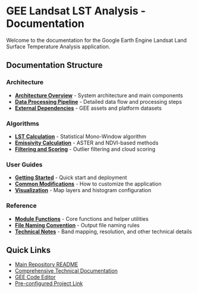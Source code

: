 # GEE Landsat LST Analysis - Documentation

Welcome to the documentation for the Google Earth Engine Landsat Land Surface Temperature Analysis application.

## Documentation Structure

### Architecture
- [**Architecture Overview**](architecture/overview.md) - System architecture and main components
- [**Data Processing Pipeline**](architecture/data-pipeline.md) - Detailed data flow and processing steps
- [**External Dependencies**](architecture/external-dependencies.md) - GEE assets and platform datasets

### Algorithms
- [**LST Calculation**](algorithms/lst-calculation.md) - Statistical Mono-Window algorithm
- [**Emissivity Calculation**](algorithms/emissivity.md) - ASTER and NDVI-based methods
- [**Filtering and Scoring**](algorithms/filtering-and-scoring.md) - Outlier filtering and cloud scoring

### User Guides
- [**Getting Started**](guides/getting-started.md) - Quick start and deployment
- [**Common Modifications**](guides/common-modifications.md) - How to customize the application
- [**Visualization**](guides/visualization.md) - Map layers and histogram configuration

### Reference
- [**Module Functions**](reference/module-functions.md) - Core functions and helper utilities
- [**File Naming Convention**](reference/file-naming.md) - Output file naming rules
- [**Technical Notes**](reference/technical-notes.md) - Band mapping, resolution, and other technical details

## Quick Links

- [Main Repository README](../README.md)
- [Comprehensive Technical Documentation](../landsat_lst_analysis_doc.md)
- [GEE Code Editor](https://code.earthengine.google.com)
- [Pre-configured Project Link](https://code.earthengine.google.com/4a36ef5888d417f26b03974c2aa643a0)
